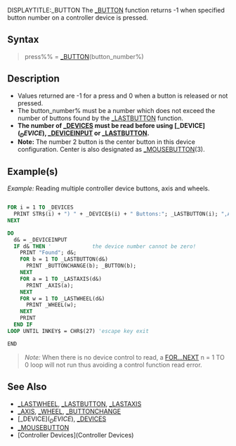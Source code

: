 DISPLAYTITLE:_BUTTON
The [_BUTTON](_BUTTON) function returns -1 when specified button number on a controller device is pressed.


## Syntax

>  press%% = [_BUTTON](_BUTTON)(button_number%)


## Description

* Values returned are -1 for a press and 0 when a button is released or not pressed.
* The button_number% must be a number which does not exceed the number of buttons found by the [_LASTBUTTON](_LASTBUTTON) function.
* **The number of [_DEVICES](_DEVICES) must be read before using [_DEVICE$](_DEVICE$), [_DEVICEINPUT](_DEVICEINPUT) or [_LASTBUTTON](_LASTBUTTON).**
* **Note:** The number 2 button is the center button in this device configuration. Center is also designated as [_MOUSEBUTTON](_MOUSEBUTTON)(3).


## Example(s)

*Example:* Reading multiple controller device buttons, axis and wheels.

```vb

FOR i = 1 TO _DEVICES
  PRINT STR$(i) + ") " + _DEVICE$(i) + " Buttons:"; _LASTBUTTON(i); ",Axis:"; _LASTAXIS(i); ",Wheel:"; _LASTWHEEL(i)
NEXT

DO
  d& = _DEVICEINPUT
  IF d& THEN '             the device number cannot be zero!
    PRINT "Found"; d&;
    FOR b = 1 TO _LASTBUTTON(d&)
      PRINT _BUTTONCHANGE(b); _BUTTON(b);
    NEXT
    FOR a = 1 TO _LASTAXIS(d&)
      PRINT _AXIS(a);
    NEXT
    FOR w = 1 TO _LASTWHEEL(d&)
      PRINT _WHEEL(w);
    NEXT
    PRINT
  END IF
LOOP UNTIL INKEY$ = CHR$(27) 'escape key exit

END 

```
>  *Note:* When there is no device control to read, a [FOR...NEXT](FOR...NEXT) n = 1 TO 0 loop will not run thus avoiding a control function read error.


## See Also

* [_LASTWHEEL](_LASTWHEEL), [_LASTBUTTON](_LASTBUTTON), [_LASTAXIS](_LASTAXIS)
* [_AXIS](_AXIS), [_WHEEL](_WHEEL), [_BUTTONCHANGE](_BUTTONCHANGE)
* [_DEVICE$](_DEVICE$), [_DEVICES](_DEVICES)
* [_MOUSEBUTTON](_MOUSEBUTTON)
* [Controller Devices](Controller Devices)




